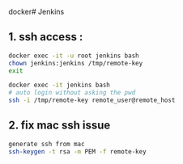 docker# Jenkins

## 1. ssh access :

```bash
docker exec -it -u root jenkins bash
chown jenkins:jenkins /tmp/remote-key
exit

docker exec -it jenkins bash
# auto login without asking the pwd
ssh -i /tmp/remote-key remote_user@remote_host
```

## 2. fix mac ssh issue

```bash
generate ssh from mac
ssh-keygen -t rsa -m PEM -f remote-key
```